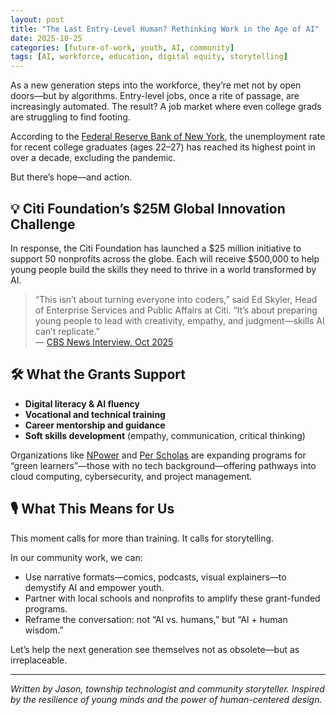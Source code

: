 ```yaml
---
layout: post
title: "The Last Entry-Level Human? Rethinking Work in the Age of AI"
date: 2025-10-25
categories: [future-of-work, youth, AI, community]
tags: [AI, workforce, education, digital equity, storytelling]
---
```


As a new generation steps into the workforce, they’re met not by open doors—but by algorithms. Entry-level jobs, once a rite of passage, are increasingly automated. The result? A job market where even college grads are struggling to find footing.

According to the [Federal Reserve Bank of New York](https://www.newyorkfed.org/research/college-labor-market#--:explore:unemployment), the unemployment rate for recent college graduates (ages 22–27) has reached its highest point in over a decade, excluding the pandemic.

But there’s hope—and action.

## 💡 Citi Foundation’s $25M Global Innovation Challenge

In response, the Citi Foundation has launched a $25 million initiative to support 50 nonprofits across the globe. Each will receive $500,000 to help young people build the skills they need to thrive in a world transformed by AI.

> “This isn’t about turning everyone into coders,” said Ed Skyler, Head of Enterprise Services and Public Affairs at Citi. “It’s about preparing young people to lead with creativity, empathy, and judgment—skills AI can’t replicate.”  
> — [CBS News Interview, Oct 2025](https://www.cbsnews.com/video/ai-taking-entry-level-jobs-citi-initiative-ed-skyler/)

## 🛠️ What the Grants Support

- **Digital literacy & AI fluency**
- **Vocational and technical training**
- **Career mentorship and guidance**
- **Soft skills development** (empathy, communication, critical thinking)

Organizations like [NPower](https://www.npower.org/) and [Per Scholas](https://perscholas.org/) are expanding programs for “green learners”—those with no tech background—offering pathways into cloud computing, cybersecurity, and project management.

## 🎙️ What This Means for Us

This moment calls for more than training. It calls for storytelling.

In our community work, we can:
- Use narrative formats—comics, podcasts, visual explainers—to demystify AI and empower youth.
- Partner with local schools and nonprofits to amplify these grant-funded programs.
- Reframe the conversation: not “AI vs. humans,” but “AI + human wisdom.”

Let’s help the next generation see themselves not as obsolete—but as irreplaceable.

---

*Written by Jason, township technologist and community storyteller. Inspired by the resilience of young minds and the power of human-centered design.*
